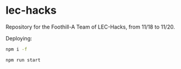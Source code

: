 # lec-hacks

Repository for the Foothill-A Team of LEC-Hacks, from 11/18 to 11/20. 

Deploying:

```sh
npm i -f

npm run start

```
